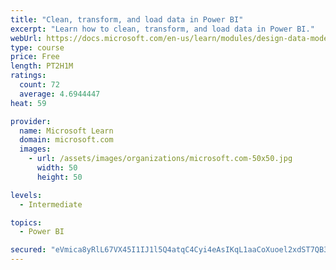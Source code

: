 ```yaml
---
title: "Clean, transform, and load data in Power BI"
excerpt: "Learn how to clean, transform, and load data in Power BI."
webUrl: https://docs.microsoft.com/en-us/learn/modules/design-data-model-power-bi/
type: course
price: Free
length: PT2H1M
ratings:
  count: 72
  average: 4.6944447
heat: 59

provider:
  name: Microsoft Learn
  domain: microsoft.com
  images:
    - url: /assets/images/organizations/microsoft.com-50x50.jpg
      width: 50
      height: 50

levels:
  - Intermediate

topics:
  - Power BI

secured: "eVmica8yRlL67VX45I1IJ1l5Q4atqC4Cyi4eAsIKqL1aaCoXuoel2xdST7QB3UT1dC8qcIYqNXt2bfFz8Fp4+Y1rObKY4namyPZ1CAG9U6eYLJylOfcdx14SR19CH/gBx8F9u+AVtfnwkpA6G7YWDJ1dyAsN7+ur7G9yvgOSHP+UVMQsIoITRbNEutpAgM7O0JIwK2Bh13HM2De5oeWBZ5v5ZzvqYBl1wZ4gtTV7PEsf1G7ckfEXIEhTSgg2h10DvVfZJTIU+ZMB/Ak5HCx0FeBne5OTSLrxAgVGFTRHoO8lb4ykDOfQ68ACu60gMkE/GOYSi6Dfo3NFkBP6pOm+jSHQx/8sXAt/yXR7UDQiFZanZPoyFQ7N5SF9D+K1DfZJs2fmV+uXrcmksTYkSa7ysA==;NH9AUJYC6L2lwIZG3/qKQQ=="
---
```


